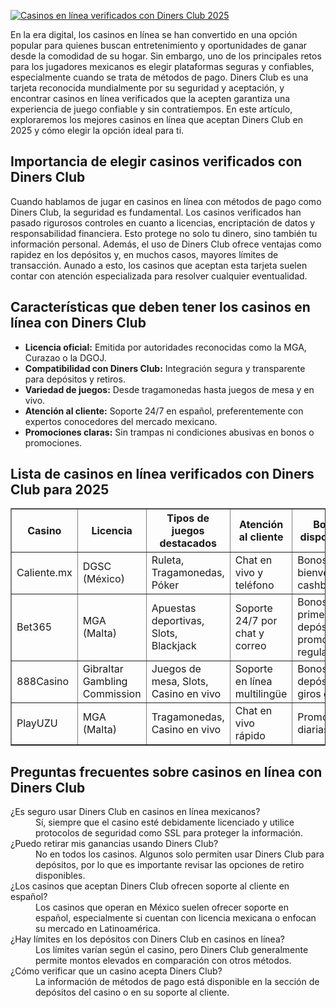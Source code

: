 [![Casinos en línea verificados con Diners Club 2025](https://123-caf.pages.dev/gitsignup.png)](https://vrmoo.ru/Bt82HjjY)

<p>En la era digital, los casinos en línea se han convertido en una opción popular para quienes buscan entretenimiento y oportunidades de ganar desde la comodidad de su hogar. Sin embargo, uno de los principales retos para los jugadores mexicanos es elegir plataformas seguras y confiables, especialmente cuando se trata de métodos de pago. Diners Club es una tarjeta reconocida mundialmente por su seguridad y aceptación, y encontrar casinos en línea verificados que la acepten garantiza una experiencia de juego confiable y sin contratiempos. En este artículo, exploraremos los mejores casinos en línea que aceptan Diners Club en 2025 y cómo elegir la opción ideal para ti.</p>  <h2>Importancia de elegir casinos verificados con Diners Club</h2> <p>Cuando hablamos de jugar en casinos en línea con métodos de pago como Diners Club, la seguridad es fundamental. Los casinos verificados han pasado rigurosos controles en cuanto a licencias, encriptación de datos y responsabilidad financiera. Esto protege no solo tu dinero, sino también tu información personal. Además, el uso de Diners Club ofrece ventajas como rapidez en los depósitos y, en muchos casos, mayores límites de transacción. Aunado a esto, los casinos que aceptan esta tarjeta suelen contar con atención especializada para resolver cualquier eventualidad.</p>  <h2>Características que deben tener los casinos en línea con Diners Club</h2> <ul>   <li><strong>Licencia oficial:</strong> Emitida por autoridades reconocidas como la MGA, Curazao o la DGOJ.</li>   <li><strong>Compatibilidad con Diners Club:</strong> Integración segura y transparente para depósitos y retiros.</li>   <li><strong>Variedad de juegos:</strong> Desde tragamonedas hasta juegos de mesa y en vivo.</li>   <li><strong>Atención al cliente:</strong> Soporte 24/7 en español, preferentemente con expertos conocedores del mercado mexicano.</li>   <li><strong>Promociones claras:</strong> Sin trampas ni condiciones abusivas en bonos o promociones.</li> </ul>  <h2>Lista de casinos en línea verificados con Diners Club para 2025</h2> <table border="1" cellspacing="0" cellpadding="5">   <thead>     <tr>       <th>Casino</th>       <th>Licencia</th>       <th>Tipos de juegos destacados</th>       <th>Atención al cliente</th>       <th>Bonos disponibles</th>     </tr>   </thead>   <tbody>     <tr>       <td>Caliente.mx</td>       <td>DGSC (México)</td>       <td>Ruleta, Tragamonedas, Póker</td>       <td>Chat en vivo y teléfono</td>       <td>Bonos de bienvenida y cashback</td>     </tr>     <tr>       <td>Bet365</td>       <td>MGA (Malta)</td>       <td>Apuestas deportivas, Slots, Blackjack</td>       <td>Soporte 24/7 por chat y correo</td>       <td>Bonos por primer depósito y promociones regulares</td>     </tr>     <tr>       <td>888Casino</td>       <td>Gibraltar Gambling Commission</td>       <td>Juegos de mesa, Slots, Casino en vivo</td>       <td>Soporte en línea multilingüe</td>       <td>Bonos sin depósito y giros gratis</td>     </tr>     <tr>       <td>PlayUZU</td>       <td>MGA (Malta)</td>       <td>Tragamonedas, Casino en vivo</td>       <td>Chat en vivo rápido</td>       <td>Promociones diarias</td>     </tr>   </tbody> </table>  <h2>Preguntas frecuentes sobre casinos en línea con Diners Club</h2> <dl>   <dt>¿Es seguro usar Diners Club en casinos en línea mexicanos?</dt>   <dd>Sí, siempre que el casino esté debidamente licenciado y utilice protocolos de seguridad como SSL para proteger la información.</dd>    <dt>¿Puedo retirar mis ganancias usando Diners Club?</dt>   <dd>No en todos los casinos. Algunos solo permiten usar Diners Club para depósitos, por lo que es importante revisar las opciones de retiro disponibles.</dd>    <dt>¿Los casinos que aceptan Diners Club ofrecen soporte al cliente en español?</dt>   <dd>Los casinos que operan en México suelen ofrecer soporte en español, especialmente si cuentan con licencia mexicana o enfocan su mercado en Latinoamérica.</dd>    <dt>¿Hay límites en los depósitos con Diners Club en casinos en línea?</dt>   <dd>Los límites varían según el casino, pero Diners Club generalmente permite montos elevados en comparación con otros métodos.</dd>    <dt>¿Cómo verificar que un casino acepta Diners Club?</dt>   <dd>La información de métodos de pago está disponible en la sección de depósitos del casino o en su soporte al cliente.</dd> </dl>